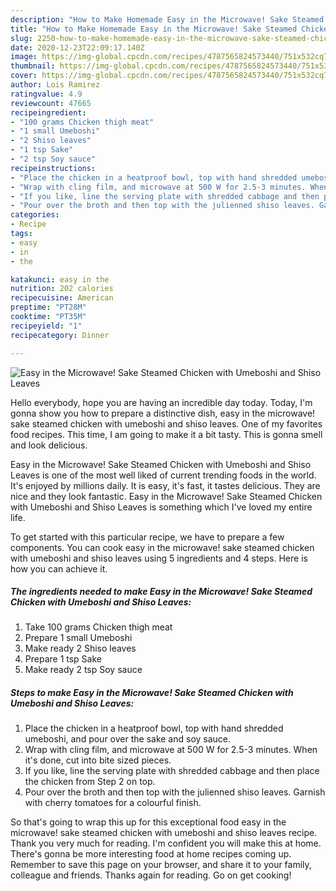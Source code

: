 ```yaml
---
description: "How to Make Homemade Easy in the Microwave! Sake Steamed Chicken with Umeboshi and Shiso Leaves"
title: "How to Make Homemade Easy in the Microwave! Sake Steamed Chicken with Umeboshi and Shiso Leaves"
slug: 2250-how-to-make-homemade-easy-in-the-microwave-sake-steamed-chicken-with-umeboshi-and-shiso-leaves
date: 2020-12-23T22:09:17.140Z
image: https://img-global.cpcdn.com/recipes/4787565824573440/751x532cq70/easy-in-the-microwave-sake-steamed-chicken-with-umeboshi-and-shiso-leaves-recipe-main-photo.jpg
thumbnail: https://img-global.cpcdn.com/recipes/4787565824573440/751x532cq70/easy-in-the-microwave-sake-steamed-chicken-with-umeboshi-and-shiso-leaves-recipe-main-photo.jpg
cover: https://img-global.cpcdn.com/recipes/4787565824573440/751x532cq70/easy-in-the-microwave-sake-steamed-chicken-with-umeboshi-and-shiso-leaves-recipe-main-photo.jpg
author: Lois Ramirez
ratingvalue: 4.9
reviewcount: 47665
recipeingredient:
- "100 grams Chicken thigh meat"
- "1 small Umeboshi"
- "2 Shiso leaves"
- "1 tsp Sake"
- "2 tsp Soy sauce"
recipeinstructions:
- "Place the chicken in a heatproof bowl, top with hand shredded umeboshi, and pour over the sake and soy sauce."
- "Wrap with cling film, and microwave at 500 W for 2.5-3 minutes. When it&#39;s done, cut into bite sized pieces."
- "If you like, line the serving plate with shredded cabbage and then place the chicken from Step 2 on top."
- "Pour over the broth and then top with the julienned shiso leaves. Garnish with cherry tomatoes for a colourful finish."
categories:
- Recipe
tags:
- easy
- in
- the

katakunci: easy in the 
nutrition: 202 calories
recipecuisine: American
preptime: "PT28M"
cooktime: "PT35M"
recipeyield: "1"
recipecategory: Dinner

---
```



![Easy in the Microwave! Sake Steamed Chicken with Umeboshi and Shiso Leaves](https://img-global.cpcdn.com/recipes/4787565824573440/751x532cq70/easy-in-the-microwave-sake-steamed-chicken-with-umeboshi-and-shiso-leaves-recipe-main-photo.jpg)

Hello everybody, hope you are having an incredible day today. Today, I'm gonna show you how to prepare a distinctive dish, easy in the microwave! sake steamed chicken with umeboshi and shiso leaves. One of my favorites food recipes. This time, I am going to make it a bit tasty. This is gonna smell and look delicious.

Easy in the Microwave! Sake Steamed Chicken with Umeboshi and Shiso Leaves is one of the most well liked of current trending foods in the world. It's enjoyed by millions daily. It is easy, it's fast, it tastes delicious. They are nice and they look fantastic. Easy in the Microwave! Sake Steamed Chicken with Umeboshi and Shiso Leaves is something which I've loved my entire life.




To get started with this particular recipe, we have to prepare a few components. You can cook easy in the microwave! sake steamed chicken with umeboshi and shiso leaves using 5 ingredients and 4 steps. Here is how you can achieve it.

<!--inarticleads1-->

##### The ingredients needed to make Easy in the Microwave! Sake Steamed Chicken with Umeboshi and Shiso Leaves:

1. Take 100 grams Chicken thigh meat
1. Prepare 1 small Umeboshi
1. Make ready 2 Shiso leaves
1. Prepare 1 tsp Sake
1. Make ready 2 tsp Soy sauce




<!--inarticleads2-->

##### Steps to make Easy in the Microwave! Sake Steamed Chicken with Umeboshi and Shiso Leaves:

1. Place the chicken in a heatproof bowl, top with hand shredded umeboshi, and pour over the sake and soy sauce.
1. Wrap with cling film, and microwave at 500 W for 2.5-3 minutes. When it&#39;s done, cut into bite sized pieces.
1. If you like, line the serving plate with shredded cabbage and then place the chicken from Step 2 on top.
1. Pour over the broth and then top with the julienned shiso leaves. Garnish with cherry tomatoes for a colourful finish.




So that's going to wrap this up for this exceptional food easy in the microwave! sake steamed chicken with umeboshi and shiso leaves recipe. Thank you very much for reading. I'm confident you will make this at home. There's gonna be more interesting food at home recipes coming up. Remember to save this page on your browser, and share it to your family, colleague and friends. Thanks again for reading. Go on get cooking!
